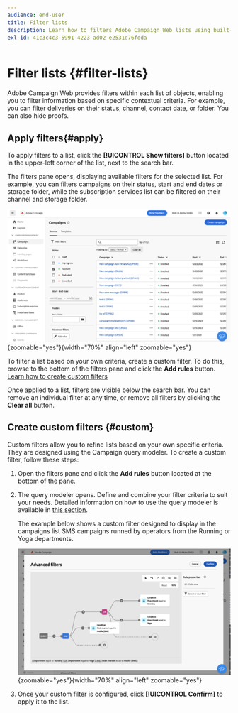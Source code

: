```yaml
---
audience: end-user
title: Filter lists
description: Learn how to filters Adobe Campaign Web lists using built-in and custom filters.
exl-id: 41c3c4c3-5991-4223-ad02-e2531d76fdda
---
```

# Filter lists {#filter-lists}

Adobe Campaign Web provides filters within each list of objects, enabling you to filter information based on specific contextual criteria. For example, you can filter deliveries on their status, channel, contact date, or folder. You can also hide proofs.

## Apply filters{#apply}

To apply filters to a list, click the **[!UICONTROL Show filters]** button located in the upper-left corner of the list, next to the search bar.

The filters pane opens, displaying available filters for the selected list. For example, you can filters campaigns on their status, start and end dates or storage folder, while the subscription services list can be filtered on their channel and storage folder.

![](assets/filters-pane.png){zoomable="yes"}{width="70%" align="left" zoomable="yes"}

To filter a list based on your own criteria, create a custom filter. To do this, browse to the bottom of the filters pane and click the **Add rules** button. [Learn how to create custom filters](#custom)
 
Once applied to a list, filters are visible below the search bar. You can remove an individual filter at any time, or remove all filters by clicking the **Clear all** button. 

## Create custom filters {#custom}

Custom filters allow you to refine lists based on your own specific criteria. They are designed using the Campaign query modeler. To create a custom filter, follow these steps:

1. Open the filters pane and click the **Add rules** button located at the bottom of the pane.
1. The query modeler opens. Define and combine your filter criteria to suit your needs. Detailed information on how to use the query modeler is available in [this section](../query/query-modeler-overview.md).

    The example below shows a custom filter designed to display in the campaigns list SMS campaigns runned by operators from the Running or Yoga departments.

    ![](assets/filters-sample.png){zoomable="yes"}{width="70%" align="left" zoomable="yes"}

1. Once your custom filter is configured, click **[!UICONTROL Confirm]** to apply it to the list.
